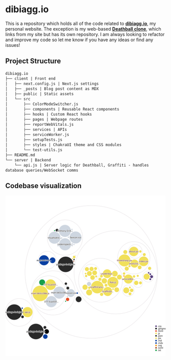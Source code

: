 # dibiagg.io

This is a repository which holds all of the code related to **[dibiagg.io]**, my personal website. The exception is my web-based **[Deathball clone]**, which links from my site but has its own repository. I am always looking to refactor and improve my code so let me know if you have any ideas or find any issues!

[Deathball clone]: https://github.com/anthonydibi/deathball-clone
[dibiagg.io]: https://dibiagg.io
  
## Project Structure
```
dibiagg.io
├── client | Front end
│   ├── next.config.js | Next.js settings
│   ├── _posts | Blog post content as MDX
│   ├── public | Static assets
│   └── src
│       ├── ColorModeSwitcher.js
│       ├── components | Reusable React components
│       ├── hooks | Custom React hooks
│       ├── pages | Webpage routes
│       ├── reportWebVitals.js
│       ├── services | APIs
│       ├── serviceWorker.js
│       ├── setupTests.js
│       ├── styles | ChakraUI theme and CSS modules
│       └── test-utils.js
├── README.md
└── server | Backend
    └── api.js | Server logic for Deathball, Graffiti - handles database queries/WebSocket comms
```

## Codebase visualization

![Codebase visualization](./diagram.svg)
